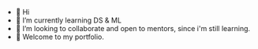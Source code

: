 - 👋 Hi
- 🌱 I’m currently learning DS & ML 
- 💞️ I’m looking to collaborate and open to mentors, since i'm still learning.
- 🌟 Welcome to my portfolio.

<!---
quillnova/quillnova is a ✨ special ✨ repository because its `README.md` (this file) appears on your GitHub profile.
You can click the Preview link to take a look at your changes.
- 📫 How to reach me 
--->
